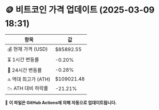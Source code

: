 # 🪙 비트코인 가격 업데이트 (2025-03-09 18:31)

| 항목                | 값 |
|--------------------|----------------|
| 💰 현재 가격 (USD) | $85892.55 |
| ⏳ 1시간 변동률    | -0.20% |
| 📆 24시간 변동률   | -0.28% |
| 🔝 역대 최고가 (ATH) | $109021.48 |
| 📉 ATH 대비 하락률 | -21.21% |

🔄 **이 파일은 GitHub Actions에 의해 자동으로 업데이트됩니다.**
